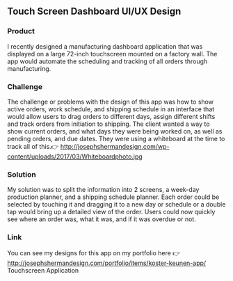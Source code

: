 ##  Touch Screen Dashboard UI/UX Design

### Product
I recently designed a manufacturing dashboard application that was displayed on a large 72-inch touchscreen mounted on a factory wall. The app would automate the scheduling and tracking of all orders through manufacturing. 

### Challenge
The challenge or problems with the design of this app was how to show active orders,  work schedule, and shipping schedule in an interface that would allow users to drag orders to different days, assign different shifts and track orders from initiation to shipping. The client wanted a way to show current orders, and what days they were being worked on, as well as pending orders, and due dates. 
They were using a whiteboard at the time to track all of this.:point_right: http://josephshermandesign.com/wp-content/uploads/2017/03/Whiteboardphoto.jpg

### Solution
My solution was to split the information into 2 screens, a week-day production planner, and a shipping schedule planner.  Each order could be selected by touching it and dragging it to a new day or schedule or a double tap would bring up a detailed view of the order.  Users could now quickly see where an order was, what it was, and if it was overdue or not. 

### Link
You can see my designs for this app on my portfolio here :point_right: http://josephshermandesign.com/portfolio/items/koster-keunen-app/ Touchscreen Application
